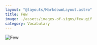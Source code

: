 ```yaml
---
layout: "@layouts/MarkdownLayout.astro"
title: Few
image: ./assets/images-of-signs/few.gif
category: Vocabulary
---
```


![Few](@signs/few.gif)
